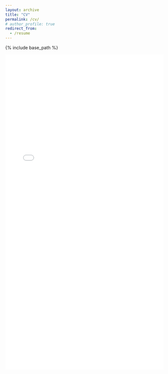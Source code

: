 ```yaml
---
layout: archive
title: "CV"
permalink: /cv/
# author_profile: true
redirect_from:
  - /resume
---
```


{% include base_path %}

<iframe 
    src="files/CV.pdf" 
    width="100%" 
    height="1000px" 
    style="border: none;"
>
    Your browser does not support PDFs. 
    <a href="files/CV.pdf">Download instead</a>.
</iframe>